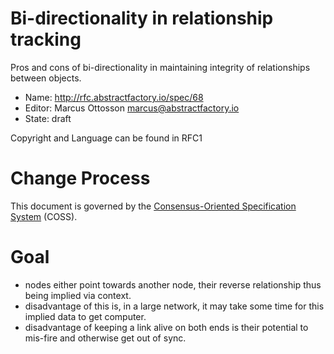 # Bi-directionality in relationship tracking

Pros and cons of bi-directionality in maintaining integrity of relationships between objects.

* Name: http://rfc.abstractfactory.io/spec/68
* Editor: Marcus Ottosson <marcus@abstractfactory.io>
* State: draft

Copyright and Language can be found in RFC1

# Change Process

This document is governed by the [Consensus-Oriented Specification System](http://www.digistan.org/spec:1/COSS) (COSS).

# Goal

* nodes either point towards another node, their reverse relationship thus being implied via context. 
* disadvantage of this is, in a large network, it may take some time for this implied data to get computer.
* disadvantage of keeping a link alive on both ends is their potential to mis-fire and otherwise get out of sync.